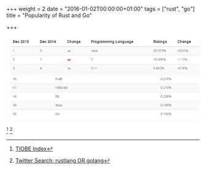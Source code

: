 +++
weight = 2
date = "2016-01-02T00:00:00+01:00"
tags = ["rust", "go"]
title = "Popularity of Rust and Go"

+++

<!--more-->

![Tiobe Index - Mainstream](/img/TIOBE_Teil_1.jpg)
![Tiobe Index - Go and Rust](/img/TIOBE_Teil_2.jpg)

[^1] [^2]

[^1]: [TIOBE Index](http://www.tiobe.com/index.php/content/paperinfo/tpci/index.html)
[^2]: [Twitter Search: rustlang OR golang](http://tweetdeck.twitter.com/)
